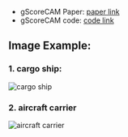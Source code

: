 - gScoreCAM Paper: [paper link](https://openaccess.thecvf.com/content/ACCV2022/papers/Chen_gScoreCAM_What_objects_is_CLIP_looking_at_ACCV_2022_paper.pdf)
- gScoreCAM code: [code link](https://github.com/anguyen8/gScoreCAM/)

## Image Example:

### 1. cargo ship:

![cargo ship](https://github.com/Pengyu-gis/RemoteCLIP/assets/95490459/717e7586-44cb-4df1-826b-65691373baf2)

### 2. aircraft carrier
![aircraft carrier](https://github.com/Pengyu-gis/RemoteCLIP/assets/95490459/87cb840d-0940-45de-906d-94eba7303fd9)

